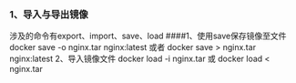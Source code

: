 ### 1、导入与导出镜像
涉及的命令有export、import、save、load
####1、使用save保存镜像至文件
docker save -o nginx.tar nginx:latest
或者
docker save > nginx.tar nginx:latest
2、导入镜像文件
docker load -i nginx.tar
或
docker load < nginx.tar


